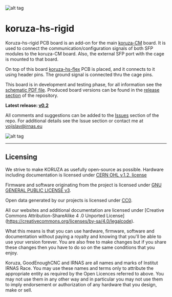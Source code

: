 ![alt tag](https://github.com/IRNAS/koruza-hs-rigid/blob/master/Pics/koruza-logo.png)

# koruza-hs-rigid

Koruza-hs-rigid PCB board is an add-on for the main [koruza-CM](https://github.com/IRNAS/koruza-compute-module) board. It is used to connect the communication/configuration signals of both SFP modules to the koruza-CM board. Also, the external SFP port with the cage is mounted to that board. 

On top of this board [koruza-hs-flex](https://github.com/IRNAS/koruza-hs-flex) PCB is placed, and it connects to it using header pins. The ground signal is connected thru the cage pins. 

This board is in development and testing phase, for all information see the [schematic PDF file](https://github.com/IRNAS/koruza-hs-rigid/blob/master/koruza-hs-rigid-PCB/Project%20Outputs%20for%20koruza-hs-rigid-PCB/koruza-hs-rigid-PCB.PDF). Produced board versions can be found in the [release section](https://github.com/IRNAS/koruza-hs-rigid/releases) of the repository.

**Latest release: [v0.2](https://github.com/IRNAS/koruza-hs-rigid/releases/tag/v0.2)**

All comments and suggestions can be added to the [Issues](https://github.com/IRNAS/koruza-hs-rigid/issues) section of the repo. For additional details see the Issue section or contact me at vojislav@irnas.eu

![alt tag](https://github.com/IRNAS/koruza-hs-rigid/blob/master/Pics/3D_model.png)

---

## Licensing

We strive to make KORUZA as usefully open-source as possible.
Hardware including documentation is licensed under [CERN OHL v.1.2. license](http://www.ohwr.org/licenses/cern-ohl/v1.2)

Firmware and software originating from the project is licensed under [GNU GENERAL PUBLIC LICENSE v3](http://www.gnu.org/licenses/gpl-3.0.en.html).

Open data generated by our projects is licensed under [CC0](https://creativecommons.org/publicdomain/zero/1.0/legalcode).

All our websites and additional documentation are licensed under [Creative Commons Attribution-ShareAlike 4 .0 Unported License] (https://creativecommons.org/licenses/by-sa/4.0/legalcode).

What this means is that you can use hardware, firmware, software and documentation without paying a royalty and knowing that you'll be able to use your version forever. You are also free to make changes but if you share these changes then you have to do so on the same conditions that you enjoy.

Koruza, GoodEnoughCNC and IRNAS are all names and marks of Institut IRNAS Race. 
You may use these names and terms only to attribute the appropriate entity as required by the Open Licences referred to above. You may not use them in any other way and in particular you may not use them to imply endorsement or authorization of any hardware that you design, make or sell.
